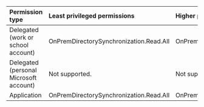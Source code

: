 |Permission type|Least privileged permissions|Higher privileged permissions|
|:---|:---|:---|
|Delegated (work or school account)|OnPremDirectorySynchronization.Read.All|OnPremDirectorySynchronization.ReadWrite.All|
|Delegated (personal Microsoft account)|Not supported.|Not supported.|
|Application|OnPremDirectorySynchronization.Read.All|OnPremDirectorySynchronization.ReadWrite.All|